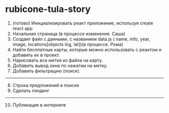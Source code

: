 # rubicone-tula-story

1. (готово) Инициализировать реакт приложение, используя create react app
2. Начальная страница (в процессе изменения. Саша)
3. Создаит файл с данными, с названием data.js ( name, info, year, image, locations[objects lng, lat])(в процессе. Рома)
4. Найти бесплатные карты, которые можно использовать с реактом и добавить их в проект.
5. Нарисовать все метки из файла на карту.
6. Добавить вывод окна по нажатии на метку.
7. Добавить фильтрацию (поиск).
-------------------------------------------
8. Строка предложений в поиске
9. Сделать лэндинг 
-------------------------------------------
10. Публикация в интернете
